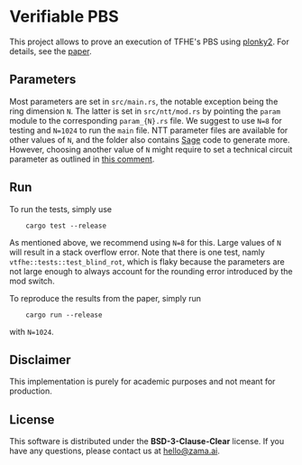 # Verifiable PBS

This project allows to prove an execution of TFHE's PBS using [plonky2](https://github.com/0xPolygonZero/plonky2). For details, see the [paper](https://eprint.iacr.org/2024/451). 

## Parameters
Most parameters are set in `src/main.rs`, the notable exception being the ring dimension `N`. The latter is set in `src/ntt/mod.rs` by pointing the `param` module to the corresponding `param_{N}.rs` file. We suggest to use `N=8` for testing and `N=1024` to run the `main` file. NTT parameter files are available for other values of `N`, and the folder also contains [Sage](https://www.sagemath.org/) code to generate more. However, choosing another value of `N` might require to set a technical circuit parameter as outlined in [this comment](https://github.com/zama-ai/vPBS/blob/10a7931ae5d5d7f48611557e056fb933d1ec7398/src/vtfhe/ivc_based_vpbs.rs#L54).

## Run
To run the tests, simply use
```
    cargo test --release
```
As mentioned above, we recommend using `N=8` for this. Large values of `N` will result in a stack overflow error. Note that there is one test, namly `vtfhe::tests::test_blind_rot`, which is flaky because the parameters are not large enough to always account for the rounding error introduced by the mod switch. 

To reproduce the results from the paper, simply run
```
    cargo run --release
```
with `N=1024`.

## Disclaimer
This implementation is purely for academic purposes and not meant for production.

## License
This software is distributed under the **BSD-3-Clause-Clear** license. If you have any questions, please contact us at [hello@zama.ai](mailto:hello@zama.ai).
